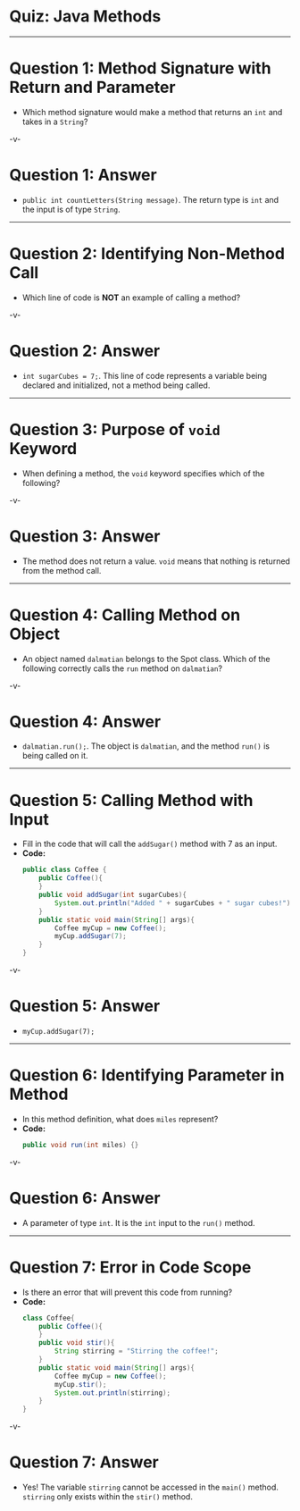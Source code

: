 # Quiz: Java Methods

---

# Question 1: Method Signature with Return and Parameter

-   Which method signature would make a method that returns an `int` and takes in a `String`?

-v-

# Question 1: Answer

-   `public int countLetters(String message)`. The return type is `int` and the input is of type `String`.

---

# Question 2: Identifying Non-Method Call

-   Which line of code is **NOT** an example of calling a method?

-v-

# Question 2: Answer

-   `int sugarCubes = 7;`. This line of code represents a variable being declared and initialized, not a method being called.

---

# Question 3: Purpose of `void` Keyword

-   When defining a method, the `void` keyword specifies which of the following?

-v-

# Question 3: Answer

-   The method does not return a value. `void` means that nothing is returned from the method call.

---

# Question 4: Calling Method on Object

-   An object named `dalmatian` belongs to the Spot class. Which of the following correctly calls the `run` method on `dalmatian`?

-v-

# Question 4: Answer

-   `dalmatian.run();`. The object is `dalmatian`, and the method `run()` is being called on it.

---

# Question 5: Calling Method with Input

-   Fill in the code that will call the `addSugar()` method with 7 as an input.
-   **Code:**
    ```java
    public class Coffee {
        public Coffee(){
        }
        public void addSugar(int sugarCubes){
            System.out.println("Added " + sugarCubes + " sugar cubes!");
        }
        public static void main(String[] args){
            Coffee myCup = new Coffee();
            myCup.addSugar(7);
        }
    }
    ```

-v-

# Question 5: Answer

-   `myCup.addSugar(7);`

---

# Question 6: Identifying Parameter in Method

-   In this method definition, what does `miles` represent?
-   **Code:**
    ```java
    public void run(int miles) {}
    ```

-v-

# Question 6: Answer

-   A parameter of type `int`. It is the `int` input to the `run()` method.

---

# Question 7: Error in Code Scope

-   Is there an error that will prevent this code from running?
-   **Code:**
    ```java
    class Coffee{
        public Coffee(){
        }
        public void stir(){
            String stirring = "Stirring the coffee!";
        }
        public static void main(String[] args){
            Coffee myCup = new Coffee();
            myCup.stir();
            System.out.println(stirring);
        }
    }
    ```

-v-

# Question 7: Answer

-   Yes! The variable `stirring` cannot be accessed in the `main()` method. `stirring` only exists within the `stir()` method.
